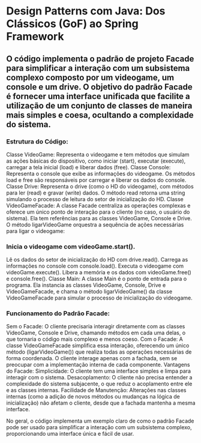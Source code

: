 # Design Patterns com Java: Dos Clássicos (GoF) ao Spring Framework

## O código implementa o padrão de projeto Facade para simplificar a interação com um subsistema complexo composto por um videogame, um console e um drive. O objetivo do padrão Facade é fornecer uma interface unificada que facilite a utilização de um conjunto de classes de maneira mais simples e coesa, ocultando a complexidade do sistema.

### Estrutura do Código:
Classe VideoGame: Representa o videogame e tem métodos que simulam as ações básicas do dispositivo, como iniciar (start), executar (execute), carregar a tela inicial (load) e liberar dados (free).
Classe Console: Representa o console que exibe as informações do videogame. Os métodos load e free são responsáveis por carregar e liberar os dados do console.
Classe Drive: Representa o drive (como o HD do videogame), com métodos para ler (read) e gravar (write) dados. O método read retorna uma string simulando o processo de leitura do setor de inicialização do HD.
Classe VideoGameFacade: A classe Facade centraliza as operações complexas e oferece um único ponto de interação para o cliente (no caso, o usuário do sistema). Ela tem referências para as classes VideoGame, Console e Drive. O método ligarVideoGame orquestra a sequência de ações necessárias para ligar o videogame:

### Inicia o videogame com videoGame.start().
Lê os dados do setor de inicialização do HD com drive.read().
Carrega as informações no console com console.load().
Executa o videogame com videoGame.execute().
Libera a memória e os dados com videoGame.free() e console.free().
Classe Main: A classe Main é o ponto de entrada para o programa. Ela instancia as classes VideoGame, Console, Drive e VideoGameFacade, e chama o método ligarVideoGame() da classe VideoGameFacade para simular o processo de inicialização do videogame.

### Funcionamento do Padrão Facade:
Sem o Facade: O cliente precisaria interagir diretamente com as classes VideoGame, Console e Drive, chamando métodos em cada uma delas, o que tornaria o código mais complexo e menos coeso.
Com o Facade: A classe VideoGameFacade simplifica essa interação, oferecendo um único método (ligarVideoGame()) que realiza todas as operações necessárias de forma coordenada. O cliente interage apenas com a fachada, sem se preocupar com a implementação interna de cada componente.
Vantagens do Facade:
Simplicidade: O cliente tem uma interface simples e limpa para interagir com o sistema.
Desacoplamento: O cliente não precisa entender a complexidade do sistema subjacente, o que reduz o acoplamento entre ele e as classes internas.
Facilidade de Manutenção: Alterações nas classes internas (como a adição de novos métodos ou mudanças na lógica de inicialização) não afetam o cliente, desde que a fachada mantenha a mesma interface.

No geral, o código implementa um exemplo claro de como o padrão Facade pode ser usado para simplificar a interação com um subsistema complexo, proporcionando uma interface única e fácil de usar.
